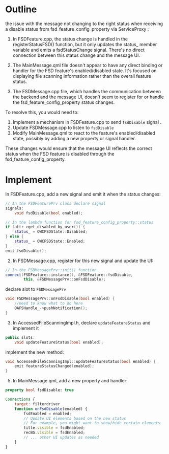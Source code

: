
# Outline
the issue with the message not changing to the right status when receiving a disable status from fsd_feature_config_property via ServiceProxy :

1. In FSDFeature.cpp, the status change is handled in the registerStatusFSD() function, but it only updates the status_ member variable and emits a fsdStatusChange signal. There's no direct connection between this status change and the message UI.

2. The MainMessage.qml file doesn't appear to have any direct binding or handler for the FSD feature's enabled/disabled state. It's focused on displaying file scanning information rather than the overall feature status.

3. The FSDMessage.cpp file, which handles the communication between the backend and the message UI, doesn't seem to register for or handle the fsd_feature_config_property status changes.


To resolve this, you would need to:

1. Implement a mechanism in FSDFeature.cpp to send `fsdDisable` signal .
2. Update FSDMessage.cpp to listen  to `fsdDisable` 
3. Modify MainMessage.qml to react to the feature's enabled/disabled state, possibly by adding a new property or signal handler.

These changes would ensure that the message UI reflects the correct status when the FSD feature is disabled through the fsd_feature_config_property.
# Implement
In FSDFeature.cpp, add a new signal and emit it when the status changes:

```cpp
// In the FSDFeaturePrv class declare signal
signals:
    void fsdDisable(bool enabled);

// In the lambda function for fsd_feature_config_property::status
if (attr->get_disabled_by_user()) {
    status_ = OWCFSDState::Disabled;
} else {
    status_ = OWCFSDState::Enabled;
}
emit fsdDisable();
```


2. In FSDMessage.cpp, register for this new signal and update the UI:

```cpp
// In the FSDMessagePrv::init() function
connect(FSDFeature::instance(), &FSDFeature::fsdDisable,
        this, &FSDMessagePrv::onFsdDisable);
```

declare slot to `FSDMessagePrv`
```cpp
void FSDMessagePrv::onFsdDisable(bool enabled) {
    //need to know what to do here
    OAFSHandle_->pushNotification();
}
```



3. In AccessedFileScanningImpl.h, declare `updateFeatureStatus` and implement it

```cpp
public slots:
    void updateFeatureStatus(bool enabled);
```

implement the new method:

```cpp
void AccessedFileScanningImpl::updateFeatureStatus(bool enabled) {
    emit featureStatusChanged(enabled);
}
```

5. In MainMessage.qml, add a new property and handler:

```qml
property bool fsdDisable: true

Connections {
    target: filterdriver
    function onFsdDisable(enabled) {
        fsdEnabled = enabled;
        // Update UI elements based on the new status
        // For example, you might want to show/hide certain elements
        title.visible = fsdEnabled;
        recBG.visible = fsdEnabled;
        // ... other UI updates as needed
    }
}
```
